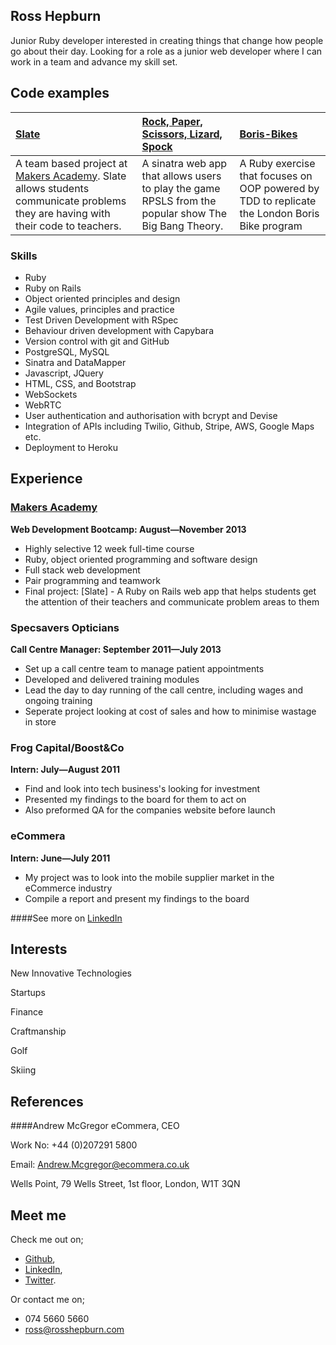 Ross Hepburn
--

Junior Ruby developer interested in creating things that change how people go about their day. Looking for a role as a junior web developer where I can work in a team and advance my skill set.

Code examples
--

| [Slate](https://github.com/RossHepburn/slate-1) | [Rock, Paper, Scissors, Lizard, Spock](https://github.com/RossHepburn/Rock-Paper-Scissors/tree/master) | [Boris-Bikes](https://github.com/RossHepburn/Boris-Bikes) |
|:------ |:---------- |:--------------- |
| A team based project at [Makers Academy](makersacademy.com). Slate allows students communicate problems they are having with their code to teachers.  | A sinatra web app that allows users to play the game RPSLS from the popular show The Big Bang Theory.  | A Ruby exercise that focuses on OOP powered by TDD to replicate the London Boris Bike program |

### Skills

- Ruby
- Ruby on Rails
- Object­ oriented principles and design
- Agile values, principles and practice
- Test Driven Development with RSpec
- Behaviour driven development with Capybara
- Version control with git and GitHub
- PostgreSQL, MySQL
- Sinatra and DataMapper
- Javascript, JQuery
- HTML, CSS, and Bootstrap
- WebSockets
- WebRTC
- User authentication and authorisation with bcrypt and Devise
- Integration of APIs including Twilio, Github, Stripe, AWS, Google Maps etc.
- Deployment to Heroku


Experience
---------------
### [Makers Academy](makersacademy.com)
**Web Development Bootcamp: August&mdash;November 2013**

  - Highly selective 12 week full-time course
  - Ruby, object oriented programming and software design
  - Full stack web development
  - Pair programming and teamwork
  - Final project: [Slate] - A Ruby on Rails web app that helps students get the attention of their teachers and communicate problem areas to them

### Specsavers Opticians
**Call Centre Manager: September 2011&mdash;July 2013**

  - Set up a call centre team to manage patient appointments
  - Developed and delivered training modules
  - Lead the day to day running of the call centre, including wages and ongoing training
  - Seperate project looking at cost of sales and how to minimise wastage in store

### Frog Capital/Boost&Co
**Intern: July&mdash;August 2011**

  - Find and look into tech business's looking for investment
  - Presented my findings to the board for them to act on
  - Also preformed QA for the companies website before launch

### eCommera
**Intern: June&mdash;July 2011**

  - My project was to look into the mobile supplier market in the eCommerce industry
  - Compile a report and present my findings to the board

####See more on [LinkedIn](uk.linkedin.com/in/rosshepburn/)

Interests
---------

New Innovative Technologies

Startups

Finance

Craftmanship

Golf

Skiing

References
-------
####Andrew McGregor
eCommera, CEO

Work No: +44 (0)207291 5800

Email: Andrew.Mcgregor@ecommera.co.uk



Wells Point, 79 Wells Street, 1st floor, London, W1T 3QN



Meet me
-------
Check me out on;
- [Github](https://github.com/RossHepburn),
- [LinkedIn](uk.linkedin.com/in/rosshepburn/),
- [Twitter](https://twitter.com/_rosshepburn).

Or contact me on;
- 074 5660 5660
- ross@rosshepburn.com
